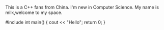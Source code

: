 This is a C++ fans from China.
I'm new in Computer Science.
My name is milk,welcome to my space. 

#include <iostream>
  int main()
{
  cout << "Hello";
  return 0;
}
